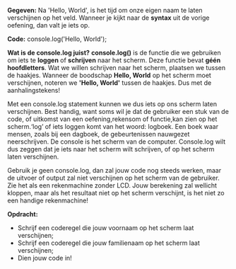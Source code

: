 **Gegeven:**
Na 'Hello, World', is het tijd om onze eigen naam te laten verschijnen op het veld. 
Wanneer je kijkt naar de **syntax** uit de vorige oefening, dan valt je iets op. 

**Code:**
console.log('Hello, World'); 


**Wat is de console.log juist?**
**console.log()** is de functie die we gebruiken om iets te **loggen** of **schrijven** naar het scherm. Deze functie bevat **géén hoofdletters**. Wat we willen schrijven naar het scherm, plaatsen we tussen de haakjes. Wanneer de boodschap **Hello, World** op het scherm moet verschijnen, noteren we **'Hello, World'** tussen de haakjes. Dus met de aanhalingstekens! 

Met een console.log statement kunnen we dus iets op ons scherm laten verschijnen. Best handig, want soms wil je dat de gebruiker een stuk van de code, of uitkomst van een oefening,rekensom of functie,kan zien op het scherm.‘log’ of iets loggen komt van het woord: logboek. Een boek waar mensen, zoals bij een dagboek, de gebeurtenissen nauwgezet neerschrijven. De console is het scherm van de computer. Console.log wilt dus zeggen dat je iets naar het scherm wilt schrijven, of op het scherm laten verschijnen.

Gebruik je geen console.log, dan zal jouw code nog steeds werken, maar de uitvoer of output zal niet verschijnen op het scherm van de gebruiker. Zie het als een rekenmachine zonder LCD. Jouw berekening zal wellicht kloppen, maar als het resultaat niet op het scherm verschijnt, is het niet zo een handige rekenmachine! 


**Opdracht:**
* Schrijf een coderegel die jouw voornaam op het scherm laat verschijnen; 
* Schrijf een coderegel die jouw familienaam op het scherm laat verschijnen; 
* Dien jouw code in! 